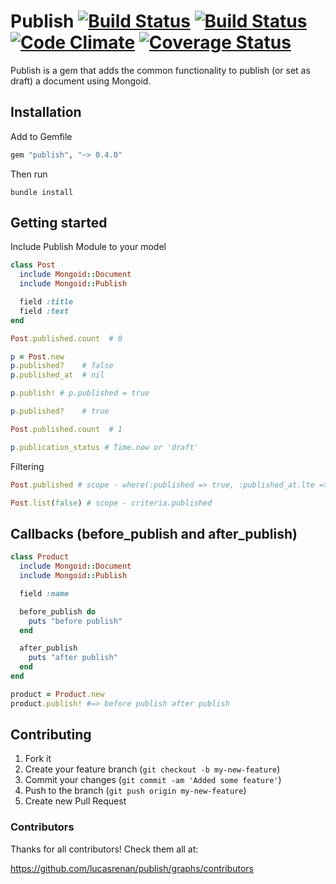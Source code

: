# Publish [![Build Status](https://secure.travis-ci.org/lucasrenan/publish.png?branch=master)](http://travis-ci.org/lucasrenan/publish) [![Build Status](https://gemnasium.com/lucasrenan/publish.png)](http://gemnasium.com/lucasrenan/publish) [![Code Climate](https://codeclimate.com/github/lucasrenan/publish.png)](https://codeclimate.com/github/lucasrenan/publish) [![Coverage Status](https://coveralls.io/repos/lucasrenan/publish/badge.png?branch=master)](https://coveralls.io/r/lucasrenan/publish)


Publish is a gem that adds the common functionality to publish (or set as draft) a document using Mongoid.

## Installation

Add to Gemfile

``` ruby
gem "publish", "~> 0.4.0"
```

Then run

``` terminal
bundle install
```

## Getting started


Include Publish Module to your model

``` ruby
class Post
  include Mongoid::Document
  include Mongoid::Publish

  field :title
  field :text
end

Post.published.count  # 0

p = Post.new
p.published?    # false
p.published_at  # nil

p.publish! # p.published = true

p.published?    # true

Post.published.count  # 1

p.publication_status # Time.now or 'draft'
```

Filtering

``` ruby
Post.published # scope - where(:published => true, :published_at.lte => Time.now)

Post.list(false) # scope - criteria.published
```

## Callbacks (before_publish and after_publish)

``` ruby
class Product
  include Mongoid::Document
  include Mongoid::Publish

  field :name

  before_publish do
    puts "before publish"
  end

  after_publish
    puts "after publish"
  end
end

product = Product.new
product.publish! #=> before publish after publish
```

## Contributing

1. Fork it
2. Create your feature branch (`git checkout -b my-new-feature`)
3. Commit your changes (`git commit -am 'Added some feature'`)
4. Push to the branch (`git push origin my-new-feature`)
5. Create new Pull Request

### Contributors
Thanks for all contributors! Check them all at:

https://github.com/lucasrenan/publish/graphs/contributors
